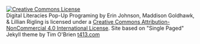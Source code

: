 

<a rel="license" href="http://creativecommons.org/licenses/by-nc/4.0/"><img alt="Creative Commons License" style="border-width:0" src="https://i.creativecommons.org/l/by-nc/4.0/88x31.png" /></a><br /><span xmlns:dct="http://purl.org/dc/terms/" property="dct:title">Digital Literacies Pop-Up Programing</span> by <span xmlns:cc="http://creativecommons.org/ns#" property="cc:attributionName">Erin Johnson, Maddison Goldhawk, & Lillian Rigling</span> is licensed under a <a rel="license" href="http://creativecommons.org/licenses/by-nc/4.0/">Creative Commons Attribution-NonCommercial 4.0 International License</a>. Site based on "Single Paged" Jekyll theme by Tim O'Brien [t413.com](http://t413.com/)
